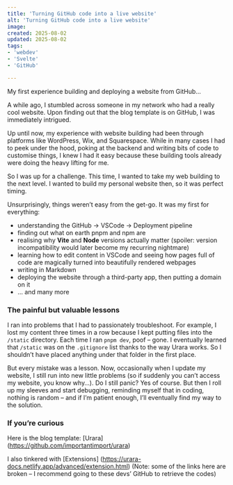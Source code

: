 ```yaml
---
title: 'Turning GitHub code into a live website'
alt: 'Turning GitHub code into a live website'
image: 
created: 2025-08-02
updated: 2025-08-02
tags: 
- 'webdev'
- 'Svelte'
- 'GitHub'

---
```


My first experience building and deploying a website from GitHub…

A while ago, I stumbled across someone in my network who had a really cool website. Upon finding out that the blog template is on GitHub, I was immediately intrigued. 

Up until now, my experience with website building had been through platforms like WordPress, Wix, and Squarespace. While in many cases I had to peek under the hood, poking at the backend and writing bits of code to customise things, I knew I had it easy because these building tools already were doing the heavy lifting for me.

So I was up for a challenge. This time, I wanted to take my web building to the next level. I wanted to build my personal website then, so it was perfect timing. 

Unsurprisingly, things weren’t easy from the get-go. It was my first for everything:

- understanding the GitHub → VSCode → Deployment pipeline
- finding out what on earth pnpm and npm are
- realising why **Vite** and **Node** versions actually matter (spoiler: version incompatibility would later become my recurring nightmare)
- learning how to edit content in VSCode and seeing how pages full of code are magically turned into beautifully rendered webpages
- writing in Markdown
- deploying the website through a third-party app, then putting a domain on it
- … and many more

### The painful but valuable lessons

I ran into problems that I had to passionately troubleshoot. For example, I lost my content three times in a row because I kept putting files into the `/static` directory. Each time I ran `pnpm dev`, poof – gone. I eventually learned that `/static` was on the `.gitignore` list thanks to the way Urara works. So I shouldn’t have placed anything under that folder in the first place. 

But every mistake was a lesson. Now, occasionally when I update my website, I still run into new little problems (so if suddenly you can’t access my website, you know why…). Do I still panic? Yes of course. But then I roll up my sleeves and start debugging, reminding myself that in coding, nothing is random – and if I’m patient enough, I’ll eventually find my way to the solution.

### If you’re curious

Here is the blog template: [Urara] (https://github.com/importantimport/urara)

I also tinkered with [Extensions] (https://urara-docs.netlify.app/advanced/extension.html) (Note: some of the links here are broken – I recommend going to these devs’ GitHub to retrieve the codes)


